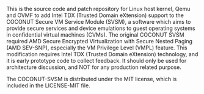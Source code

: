 This is the source code and patch repository for Linux host kernel, Qemu and OVMF to add Intel TDX (Trusted Domain eXtension) support to the COCONUT Secure VM Service Module (SVSM), a software which aims to provide secure services and device emulations to guest operating systems in confidential virtual machines (CVMs). The original COCONUT SVSM required AMD Secure Encrypted Virtualization with Secure Nested Paging (AMD SEV-SNP), especially the VM Privilege Level (VMPL) feature. This modification requires Intel TDX (Trusted Domain eXtension) technology, and it is early prototype code to collect feedback. It should only be used for architecture discussion, and NOT for any production related purpose.

The COCONUT-SVSM is distributed under the MIT license, which is included in the LICENSE-MIT file.
